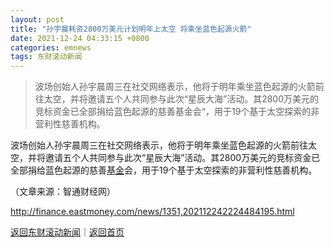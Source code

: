 ```yaml
---
layout: post
title: "孙宇晨耗资2800万美元计划明年上太空 将乘坐蓝色起源火箭"
date: 2021-12-24 04:33:15 +0800
categories: emnews
tags: 东财滚动新闻
---
```

> 波场创始人孙宇晨周三在社交网络表示，他将于明年乘坐蓝色起源的火箭前往太空，并将邀请五个人共同参与此次“星辰大海”活动。其2800万美元的竞标资金已全部捐给蓝色起源的慈善基金会“，用于19个基于太空探索的非营利性慈善机构。

<p>波场创始人孙宇晨周三在社交网络表示，他将于明年乘坐蓝色起源的火箭前往太空，并将邀请五个人共同参与此次“星辰大海”活动。其2800万美元的竞标资金已全部捐给蓝色起源的慈善<span id="Info.3293"><a href="http://data.eastmoney.com/zlsj/" class="infokey">基金</a></span>会，用于19个基于太空探索的非营利性慈善机构。</p><p class="em_media">（文章来源：智通财经网）</p>

<http://finance.eastmoney.com/news/1351,202112242224484195.html>

[返回东财滚动新闻](//finews.withounder.com/emnews/)｜[返回首页](//finews.withounder.com/)